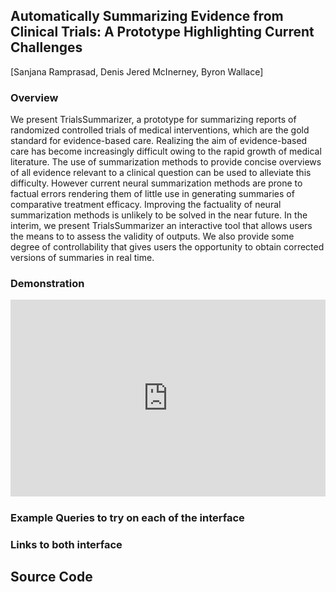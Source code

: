 ## Automatically Summarizing Evidence from Clinical Trials: A Prototype Highlighting Current Challenges 
[Sanjana Ramprasad, Denis Jered McInerney, Byron Wallace]

### Overview 
We present TrialsSummarizer, a prototype for summarizing reports of randomized controlled trials of medical interventions, which are the gold standard for evidence-based care.  Realizing the aim of evidence-based care has become increasingly difficult owing to the rapid growth of medical literature. The use of summarization methods to provide concise overviews of all evidence relevant to a clinical question can be used to alleviate this difficulty.
However current neural summarization methods are prone to factual errors rendering them of little use in generating summaries of comparative treatment efficacy. Improving the factuality of neural summarization methods is unlikely to be solved in the near future. In the interim, we present TrialsSummarizer an interactive tool that allows users the means to to assess the validity of outputs. We also provide some degree of controllability that gives users the opportunity to obtain corrected versions of summaries in real time.

### Demonstration
<div style="padding:62.57% 0 0 0;position:relative;"><iframe src="https://player.vimeo.com/video/735508942?h=1b3b4f503e&amp;badge=0&amp;autopause=0&amp;player_id=0&amp;app_id=58479" frameborder="0" allow="autoplay; fullscreen; picture-in-picture" allowfullscreen style="position:absolute;top:0;left:0;width:100%;height:100%;" title="Automatically Summarizing Evidence from Clinical Trials"></iframe></div><script src="https://player.vimeo.com/api/player.js"></script>


### Example Queries to try on each of the interface


### Links to both interface

## Source Code 

<!-- You can use the [editor on GitHub](https://github.com/sanjanaramprasad/sanjanaramprasad.github.io/edit/main/index.md) to maintain and preview the content for your website in Markdown files.

Whenever you commit to this repository, GitHub Pages will run [Jekyll](https://jekyllrb.com/) to rebuild the pages in your site, from the content in your Markdown files.

### Markdown

Markdown is a lightweight and easy-to-use syntax for styling your writing. It includes conventions for

```markdown
Syntax highlighted code block

# Header 1
## Header 2
### Header 3

- Bulleted
- List

1. Numbered
2. List

**Bold** and _Italic_ and `Code` text

[Link](url) and ![Image](src)
```

For more details see [Basic writing and formatting syntax](https://docs.github.com/en/github/writing-on-github/getting-started-with-writing-and-formatting-on-github/basic-writing-and-formatting-syntax).

### Jekyll Themes

Your Pages site will use the layout and styles from the Jekyll theme you have selected in your [repository settings](https://github.com/sanjanaramprasad/sanjanaramprasad.github.io/settings/pages). The name of this theme is saved in the Jekyll `_config.yml` configuration file. -->


